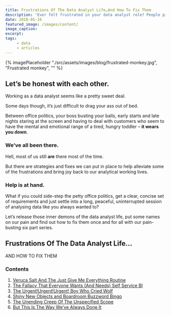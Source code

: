 ```yaml
---
title: Frustrations Of The Data Analyst Life…And How To Fix Them
description: 'Ever felt frustrated in your data analyst role? People pissing you off? You are not alone, come find out more.'
date: 2018-05-16
featured_image: /images/content/
image_caption: 
excerpt: 
tags: 
     - data
     - articles
---
```

{% imagePlaceholder "./src/assets/images/blog/frustrated-monkey.jpg", "Frustrated monkey", "" %}

## Let’s be honest with each other.

Working as a data analyst seems like a pretty sweet deal.

Some days though, it’s just difficult to drag your ass out of bed.

Between office politics, your boss busting your balls, early starts and late nights staring at the screen and having to deal with customers who seem to have the mental and emotional range of a tired, hungry toddler – **it wears you down**.

### We’ve all been there.

Hell, most of us still **are** there most of the time.

But there are strategies and fixes we can put in place to help alleviate some of the frustrations and bring joy back to our analytical working lives.

### Help is at hand.

What if you could side-step the petty office politics, get a clear, concise set of requirements and just settle into a long, peaceful, uninterrupted session of analysing data like you always wanted to?

Let’s release those inner demons of the data analyst life, put some names on our pain and find out how to fix them once and for all with our pain-busting six part series.

## Frustrations Of The Data Analyst Life&#8230;
  
AND HOW TO FIX THEM

### Contents

  1. [Veruca Salt And The Just Give Me Everything Routine](/articles/veruca-salt-and-the-just-give-me-everything-routine)
  2. [The Fallacy That Everyone Wants (And Needs) Self Service BI](/articles/the-fallacy-that-everyone-wants-and-needs-self-service-bi)
  3. [The Urgent!Urgent!Urgent! Boy Who Cried Wolf](/articles/the-urgenturgenturgent-boy-who-cried-wolf)
  4. [Shiny New Objects and Boardroom Buzzword Bingo](/articles/shiny-new-objects-and-boardroom-buzzword-bingo)
  5. [The Unending Creep Of The Unspecified Scope](/articles/the-unending-creep-of-the-unspecified-scope)
  6. [But This Is The Way We’ve Always Done It](/articles/but-this-is-the-way-weve-always-done-it)